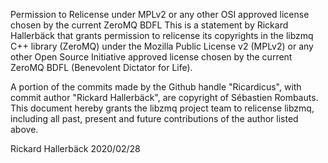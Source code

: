 Permission to Relicense under MPLv2 or any other OSI approved license chosen by the current ZeroMQ BDFL
This is a statement by Rickard Hallerbäck that grants permission to relicense its copyrights in the libzmq C++ library (ZeroMQ) under the Mozilla Public License v2 (MPLv2) or any other Open Source Initiative approved license chosen by the current ZeroMQ BDFL (Benevolent Dictator for Life).

A portion of the commits made by the Github handle "Ricardicus", with commit author "Rickard Hallerbäck", are copyright of Sébastien Rombauts. This document hereby grants the libzmq project team to relicense libzmq, including all past, present and future contributions of the author listed above.

Rickard Hallerbäck 2020/02/28